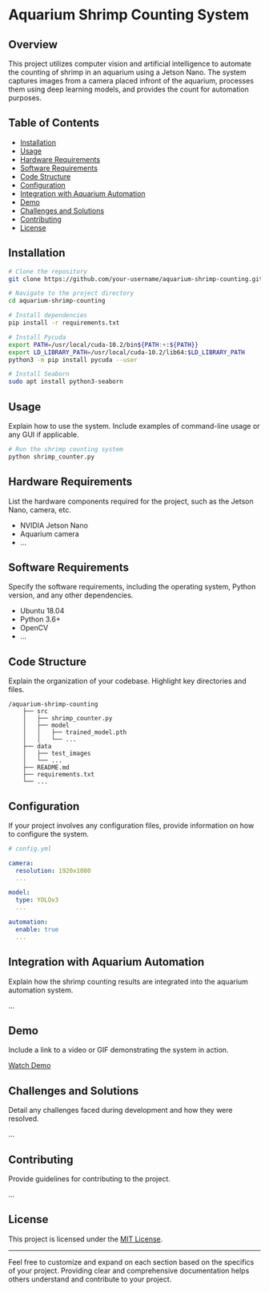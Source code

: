 # Aquarium Shrimp Counting System

## Overview

This project utilizes computer vision and artificial intelligence to automate the counting of shrimp in an aquarium using a Jetson Nano. The system captures images from a camera placed infront of the aquarium, processes them using deep learning models, and provides the count for automation purposes.

## Table of Contents

- [Installation](#installation)
- [Usage](#usage)
- [Hardware Requirements](#hardware-requirements)
- [Software Requirements](#software-requirements)
- [Code Structure](#code-structure)
- [Configuration](#configuration)
- [Integration with Aquarium Automation](#integration-with-aquarium-automation)
- [Demo](#demo)
- [Challenges and Solutions](#challenges-and-solutions)
- [Contributing](#contributing)
- [License](#license)

## Installation

```bash
# Clone the repository
git clone https://github.com/your-username/aquarium-shrimp-counting.git

# Navigate to the project directory
cd aquarium-shrimp-counting

# Install dependencies
pip install -r requirements.txt

# Install Pycuda
export PATH=/usr/local/cuda-10.2/bin${PATH:+:${PATH}}
export LD_LIBRARY_PATH=/usr/local/cuda-10.2/lib64:$LD_LIBRARY_PATH
python3 -m pip install pycuda --user

# Install Seaborn
sudo apt install python3-seaborn
```

## Usage

Explain how to use the system. Include examples of command-line usage or any GUI if applicable.

```bash
# Run the shrimp counting system
python shrimp_counter.py
```

## Hardware Requirements

List the hardware components required for the project, such as the Jetson Nano, camera, etc.

- NVIDIA Jetson Nano
- Aquarium camera
- ...

## Software Requirements

Specify the software requirements, including the operating system, Python version, and any other dependencies.

- Ubuntu 18.04
- Python 3.6+
- OpenCV
- ...

## Code Structure

Explain the organization of your codebase. Highlight key directories and files.

```
/aquarium-shrimp-counting
    ├── src
    │   ├── shrimp_counter.py
    │   ├── model
    │   │   ├── trained_model.pth
    │   │   └── ...
    ├── data
    │   ├── test_images
    │   └── ...
    ├── README.md
    ├── requirements.txt
    └── ...
```

## Configuration

If your project involves any configuration files, provide information on how to configure the system.

```yaml
# config.yml

camera:
  resolution: 1920x1080
  ...

model:
  type: YOLOv3
  ...

automation:
  enable: true
  ...
```

## Integration with Aquarium Automation

Explain how the shrimp counting results are integrated into the aquarium automation system.

...

## Demo

Include a link to a video or GIF demonstrating the system in action.

[Watch Demo](link-to-demo-video)

## Challenges and Solutions

Detail any challenges faced during development and how they were resolved.

...

## Contributing

Provide guidelines for contributing to the project.

...

## License

This project is licensed under the [MIT License](LICENSE).

---

Feel free to customize and expand on each section based on the specifics of your project. Providing clear and comprehensive documentation helps others understand and contribute to your project.
